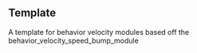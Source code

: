 ## Template

A template for behavior velocity modules based off the behavior_velocity_speed_bump_module

